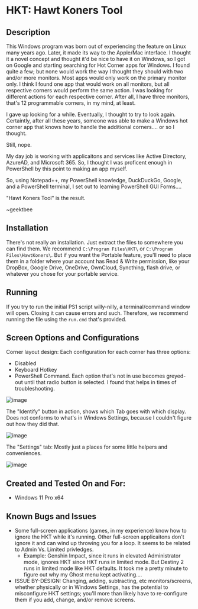 # HKT: Hawt Koners Tool
## Description
This Windows program was born out of experiencing the feature on Linux many years ago. Later, it made its way to the Apple/Mac interface. I thought it a novel concept and thought it'd be nice to have it on Windows, so I got on Google and starting searching for Hot Corner apps for Windows. I found quite a few; but none would work the way I thought they should with two and/or more monitors. Most apps would only work on the primary monitor only. I think I found one app that would work on all monitors, but all respective corners would perform the same action. I was looking for different actions for each respective corner. After all, I have three monitors, that's 12 programmable corners, in my mind, at least.

I gave up looking for a while. Eventually, I thought to try to look again. Certaintly, after all these years, someone was able to make a Windows hot corner app that knows how to handle the additional corners.... or so I thought.

Still, nope.

My day job is working with applicaitons and services like Active Directory, AzureAD, and Microsoft 365. So, I thought I was proficent enough in PowerShell by this point to making an app myself.

So, using Notepad++, my PowerShell knowledge, DuckDuckGo, Google, and a PowerShell terminal, I set out to learning PowerShell GUI Forms....

"Hawt Koners Tool" is the result.

~geektbee

## Installation
There's not really an installation. Just extract the files to somewhere you can find them. We recommend `C:\Program Files\HKT\` or `C:\Program Files\HawtKoners\`. But if you want the Portable feature, you'll need to place them in a folder where your account has Read & Write permission, like your DropBox, Google Drive, OneDrive, OwnCloud, Syncthing, flash drive, or whatever you chose for your portable service. 

## Running
If you try to run the initial PS1 script willy-nilly, a terminal/command window will open. Closing it can cause errors and such. Therefore, we recommend running the file using the `run.cmd` that's provided.

## Screen Options and Configurations
Corner layout design: Each configuration for each corner has three options:
* Disabled
* Keyboard Hotkey
* PowerShell Command.
Each option that's not in use becomes greyed-out until that radio button is selected. I found that helps in times of troubleshooting.

![image](https://github.com/geektbee/hawtkoners/assets/16610859/de8271ac-e802-49dd-92f8-2753e8fbd70f)

The "Identify" button in action, shows which Tab goes with which display. Does not conforms to what's in Windows Settings, because I couldn't figure out how they did that.

![image](https://github.com/geektbee/hawtkoners/assets/16610859/664e943a-9b77-450e-8cab-91b99fcb4de5)

The "Settings" tab: Mostly just a places for some little helpers and conveniences. 

![image](https://github.com/geektbee/hawtkoners/assets/16610859/04c912b6-d11c-4537-b256-ae93bcbc0df1)

## Created and Tested On and For:
* Windows 11 Pro x64

## Known Bugs and Issues
* Some full-screen applications (games, in my experience) know how to ignore the HKT while it's running. Other full-screen applicaitons don't ignore it and can wind up throwing you for a loop. It seems to be related to Admin Vs. Limited privledges. 
  * Example: Genshin Impact, since it runs in elevated Administrator mode, ignores HKT since HKT runs in limited mode. But Destiny 2 runs in limited mode like HKT defaults. It took me a pretty minute to figure out why my Ghost menu kept activating....
* ISSUE BY-DESIGN: Changing, adding, subtracting, etc monitors/screens, whether physically or in Windows Settings, has the potential to misconfigure HKT settings; you'll more than likely have to re-configure them if you add, change, and/or remove screens.
